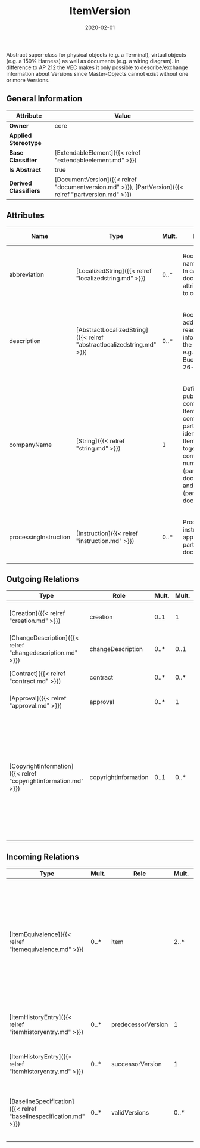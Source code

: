 ﻿---
title: ItemVersion
toc: false
type: specs
date: "2020-02-01"
draft: false
specification: VEC
version: 1.2.0
documentType: "Recommendation"
elementType: Class
classes:
  - ItemVersion
menu_name: vec-1.2.0
---
<p> Abstract super-class for physical objects (e.g. a Terminal), virtual objects (e.g. a 150% Harness) as well as documents (e.g. a wiring diagram). In difference to AP 212 the VEC makes it only possible to describe/exchange information about Versions since Master-Objects cannot exist without one or more Versions.      </p>

## General Information

| Attribute               | Value |
|-------------------------|-------|
| **Owner**               | core |
| **Applied Stereotype**  |   |
| **Base Classifier**     | [ExtendableElement]({{< relref "extendableelement.md" >}})<br/>  |
| **Is Abstract**         | true |
| **Derived Classifiers** | [DocumentVersion]({{< relref "documentversion.md" >}}), [PartVersion]({{< relref "partversion.md" >}}) |

## Attributes
|  Name  |  Type  |  Mult.  |  Description  |  Owning Classifier  |
|--------|--------|---------|---------------|--------------|
|abbreviation | [LocalizedString]({{< relref "localizedstring.md" >}}) | 0..* | <p> Room for a short name of the Item. In case of a document the attribute is wanted to contain its title.      </p> | [ItemVersion]({{< relref "itemversion.md" >}}) |
|description | [AbstractLocalizedString]({{< relref "abstractlocalizedstring.md" >}}) | 0..* | <p>Room for additional, human readable information about the ItemVersion.  e.g. Buchsengehäuse 26-polig </p> | [ItemVersion]({{< relref "itemversion.md" >}}) |
|companyName | [String]({{< relref "string.md" >}}) | 1 | <p> Defines the publishing company of the ItemVersion. The companyName is part of the main identifier of an ItemVersion together with the corresponding number (partNumber or documentNumber) and version (partVersion or documentVersion).      </p> | [ItemVersion]({{< relref "itemversion.md" >}}) |
|processingInstruction | [Instruction]({{< relref "instruction.md" >}}) | 0..* | <p>Processing instructions for the application of the part or the document.  </p> | [ItemVersion]({{< relref "itemversion.md" >}}) |

## Outgoing Relations
|    Type  |   Role   |   Mult.   |   Mult.   |   Description   |
|----------|----------|-----------|-----------|-----------------|
| [Creation]({{< relref "creation.md" >}}) | creation | 0..1 | 1 | Specifies the information about the creation of the ItemVersion. |
| [ChangeDescription]({{< relref "changedescription.md" >}}) | changeDescription | 0..* | 0..1 | Specifies the change history of the ItemVersion. |
| [Contract]({{< relref "contract.md" >}}) | contract | 0..* | 0..* | References the contracts that apply to an ItemVersion. |
| [Approval]({{< relref "approval.md" >}}) | approval | 0..* | 1 | Specifies the approval information of the ItemVersion. |
| [CopyrightInformation]({{< relref "copyrightinformation.md" >}}) | copyrightInformation | 0..1 | 0..* | <p> References the <i>CopyrightInformation</i> that is in effect for this <i>ItemVersion. </i>If no <i>CopyrightInformation</i> is referenced by the <i>ItemVersion</i>, the <i>CopyrightInformation </i>that is referenced by the <i>VecContent</i> (if defined) shall be considered as in effect for this <i>ItemVersion.</i>      </p> |
##  Incoming Relations
|    Type  |   Mult.  |   Role    |   Mult.   |   Description  |
|----------|----------|-----------|-----------|----------------|
| [ItemEquivalence]({{< relref "itemequivalence.md" >}}) | 0..* | item | 2..* | <p> References all ItemVersion that are considered to be equivalent by the ItemEquivalence. A single <i>ItemEquivalence</i> shall only reference <i>ItemVersions</i> of the same class (either <i>DocumentVersions</i> or <i>PartVersions</i>).      </p> |
| [ItemHistoryEntry]({{< relref "itemhistoryentry.md" >}}) | 0..* | predecessorVersion | 1 | References the ItemVersion that is the predecessor in the ItemHistoryEntry. |
| [ItemHistoryEntry]({{< relref "itemhistoryentry.md" >}}) | 0..* | successorVersion | 1 | References the ItemVersion that is the successor in the ItemHistoryEntry. |
| [BaselineSpecification]({{< relref "baselinespecification.md" >}}) | 0..* | validVersions | 0..* | <p> References the <i>ItemVersions </i>that are the content of the baseline.      </p>      <p> &#160;      </p> |
